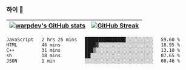 
### 하이 👋
[![warpdev's GitHub stats](https://github-readme-stats.vercel.app/api?username=warpdev&show_icons=true&theme=vue-dark)](#) |[![GitHub Streak](https://github-readme-streak-stats.herokuapp.com/?user=warpdev&theme=dark)](#)
--- | --- |
<!--START_SECTION:waka-->
```text
JavaScript   2 hrs 25 mins   ███████████████░░░░░░░░░░   59.60 % 
HTML         46 mins         ████▓░░░░░░░░░░░░░░░░░░░░   18.95 % 
C++          31 mins         ███▒░░░░░░░░░░░░░░░░░░░░░   13.10 % 
sh           18 mins         ██░░░░░░░░░░░░░░░░░░░░░░░   07.65 % 
JSON         1 min           ░░░░░░░░░░░░░░░░░░░░░░░░░   00.46 % 
```
<!--END_SECTION:waka-->

<!--
**warpdev/warpdev** is a ✨ _special_ ✨ repository because its `README.md` (this file) appears on your GitHub profile.

Here are some ideas to get you started:

- 🔭 I’m currently working on ...
- 🌱 I’m currently learning ...
- 👯 I’m looking to collaborate on ...
- 🤔 I’m looking for help with ...
- 💬 Ask me about ...
- 📫 How to reach me: ...
- 😄 Pronouns: ...
- ⚡ Fun fact: ...
-->
